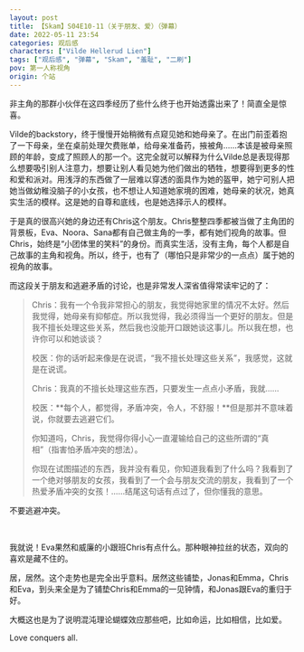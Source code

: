```yaml
---
layout: post
title: 【Skam】S04E10-11（关于朋友、爱）（弹幕）
date: 2022-05-11 23:54
categories: 观后感
characters: ["Vilde Hellerud Lien"]
tags: ["观后感", "弹幕", "Skam", "羞耻", "二刷"]
pov: 第一人称视角
origin: 个站
---
```


非主角的那群小伙伴在这四季经历了些什么终于也开始透露出来了！简直全是惊喜。

Vilde的backstory，终于慢慢开始稍微有点窥见她和她母亲了。在出门前歪着抱了一下母亲，坐在桌前处理欠费账单，给母亲准备药，掖被角……本该是被母亲照顾的年龄，变成了照顾人的那一个。这完全就可以解释为什么Vilde总是表现得那么想要吸引别人注意力，想要让别人看见她为他们做出的牺牲，想要得到更多的性和爱和派对。用浅浮的东西做了一层难以穿透的面具作为她的盔甲，她宁可别人把她当做幼稚没脑子的小女孩，也不想让人知道她家境的困难，她母亲的状况，她真实生活的模样。这是她的自尊和底线，也是她选择示人的模样。

于是真的很高兴她的身边还有Chris这个朋友。Chris整整四季都被当做了主角团的背景板，Eva、Noora、Sana都有自己做主角的一季，都有她们视角的故事。但Chris，始终是“小团体里的笑料”的身份。而真实生活，没有主角，每个人都是自己故事的主角和视角。所以，终于，也有了（哪怕只是非常少的一点点）属于她的视角的故事。

而这段关于朋友和逃避矛盾的讨论，也是非常发人深省值得常读牢记的了：

> Chris：我有一个令我非常担心的朋友，我觉得她家里的情况不太好。然后我觉得，她母亲有抑郁症。所以我觉得，我必须得当一个更好的朋友。但是我不擅长处理这些关系，然后我也没能开口跟她谈这事儿。所以我在想，也许你可以和她谈谈？
>
> 校医：你的话听起来像是在说谎，“我不擅长处理这些关系”，我感觉，这就是在说谎。
>
> Chris：我真的不擅长处理这些东西，只要发生一点点小矛盾，我就……
>
> 校医：**每个人，都觉得，矛盾冲突，令人，不舒服！**但是那并不意味着说，你就要去逃避它们。
>
> 你知道吗，Chris，我觉得你得小心一直灌输给自己的这些所谓的“真相”（指害怕矛盾冲突的想法）。
>
> 你现在试图描述的东西，我并没有看见，你知道我看到了什么吗？我看到了一个绝对够朋友的女孩，我看到了一个会与朋友交流的朋友，我看到了一个热爱矛盾冲突的女孩！……结尾这句话有点过了，但你懂我的意思。

不要逃避冲突。

<br>

我就说！Eva果然和威廉的小跟班Chris有点什么。那种眼神拉丝的状态，双向的喜欢是藏不住的。

居，居然。这个走势也是完全出乎意料。居然这些铺垫，Jonas和Emma，Chris和Eva，到头来全是为了铺垫Chris和Emma的一见钟情，和Jonas跟Eva的重归于好。

大概这也是为了说明混沌理论蝴蝶效应那些吧，比如命运，比如相信，比如爱。

Love conquers all.
